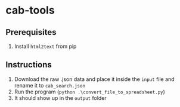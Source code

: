 # cab-tools
## Prerequisites
1. Install `html2text` from pip
## Instructions
1. Download the raw .json data and place it inside the `input` file and rename it to `cab_search.json`
2. Run the program (`python .\convert_file_to_spreadsheet.py`)
3. It should show up in the `output` folder